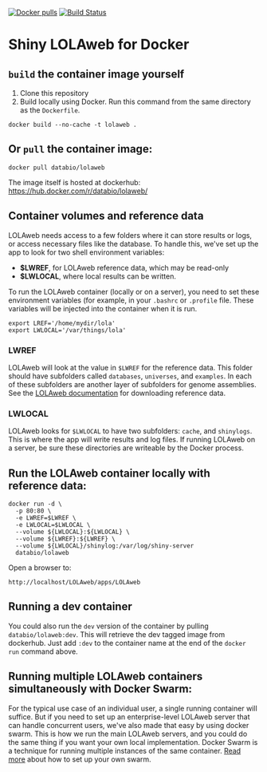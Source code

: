 [![Docker pulls](https://img.shields.io/docker/pulls/databio/lolaweb.svg)](https://hub.docker.com/r/databio/lolaweb/) [![Build Status](https://travis-ci.org/databio/LOLAweb.svg?branch=master)](https://travis-ci.org/databio/LOLAweb)

# Shiny LOLAweb for Docker

## `build` the container image yourself

1. Clone this repository
2. Build locally using Docker. Run this command from the same directory as the `Dockerfile`.

```docker build --no-cache -t lolaweb .```


## Or `pull` the container image:

```docker pull databio/lolaweb```

The image itself is hosted at dockerhub: https://hub.docker.com/r/databio/lolaweb/


## Container volumes and reference data

LOLAweb needs access to a few folders where it can store results or logs, or access necessary files like the database. To handle this, we've set up the app to look for two shell environment variables:

* **$LWREF**, for LOLAweb reference data, which may be read-only
* **$LWLOCAL**, where local results can be written.

To run the LOLAweb container (locally or on a server), you need to set these environment variables (for example, in your `.bashrc` or `.profile` file. These variables will be injected into the container when it is run.

```
export LREF='/home/mydir/lola'
export LWLOCAL='/var/things/lola'
```


### LWREF

LOLAweb will look at the value in `$LWREF` for the reference data. This folder should have subfolders called `databases`, `universes`, and `examples`. In each of these subfolders are another layer of subfolders for genome assemblies. See the [LOLAweb documentation](https://github.com/databio/LOLAweb/tree/master/apps/LOLAweb) for downloading reference data.
 
### LWLOCAL

LOLAweb looks for `$LWLOCAL` to have two subfolders: `cache`, and `shinylogs`. This is where the app will write results and log files. If running LOLAweb on a server, be sure these directories are writeable by the Docker process.

## Run the LOLAweb container locally with reference data:

    docker run -d \
      -p 80:80 \
      -e LWREF=$LWREF \
      -e LWLOCAL=$LWLOCAL \
      --volume ${LWLOCAL}:${LWLOCAL} \
      --volume ${LWREF}:${LWREF} \
      --volume ${LWLOCAL}/shinylog:/var/log/shiny-server
      databio/lolaweb

Open a browser to:
```
http://localhost/LOLAweb/apps/LOLAweb
```

## Running a dev container

You could also run the `dev` version of the container by pulling `databio/lolaweb:dev`. This will retrieve the dev tagged image from dockerhub. Just add `:dev` to the container name at the end of the `docker run` command above.


## Running multiple LOLAweb containers simultaneously with Docker Swarm:

For the typical use case of an individual user, a single running container will suffice. But if you need to set up an enterprise-level LOLAweb server that can handle concurrent users, we've also made that easy by using docker swarm. This is how we run the main LOLAweb servers, and you could do the same thing if you want your own local implementation. Docker Swarm is a technique for running multiple instances of the same container. [Read more](swarm/README.md) about how to set up your own swarm.
